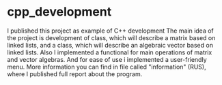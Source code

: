 # cpp_development
I published this project as example of C++ development
The main idea of the project is development of class, which will describe a matrix based on linked lists, and a class, which will describe an algebraic vector based on linked lists. Also I implemented a functional for main operations of matrix and vector algebras. And for ease of use i implemented a user-friendly menu. More information you can find in file called "information" (RUS), where I published full report about the program.
